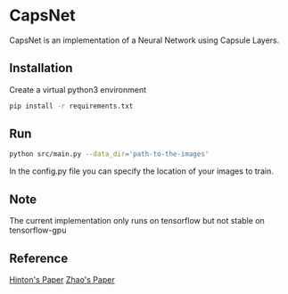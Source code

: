 # CapsNet

CapsNet is an implementation of a Neural Network using Capsule Layers.

## Installation

Create a virtual python3 environment

```bash
pip install -r requirements.txt
```

## Run

```bash
python src/main.py --data_dir='path-to-the-images'
```
In the config.py file you can specify the location of your images to train.


## Note

The current implementation only runs on tensorflow but not stable on tensorflow-gpu

## Reference

[Hinton's Paper](https://arxiv.org/abs/1710.09829)
[Zhao's Paper](https://arxiv.org/abs/1903.09662)
